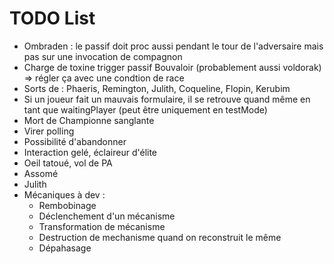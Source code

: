 # TODO List

- Ombraden : le passif doit proc aussi pendant le tour de l'adversaire mais pas sur une invocation de compagnon
- Charge de toxine trigger passif Bouvaloir (probablement aussi voldorak) => régler ça avec une condtion de race
- Sorts de : Phaeris, Remington, Julith, Coqueline, Flopin, Kerubim
- Si un joueur fait un mauvais formulaire, il se retrouve quand même en tant que waitingPlayer (peut être uniquement en testMode)
- Mort de Championne sanglante
- Virer polling
- Possibilité d'abandonner
- Interaction gelé, éclaireur d'élite
- Oeil tatoué, vol de PA
- Assomé
- Julith
- Mécaniques à dev :
  - Rembobinage
  - Déclenchement d'un mécanisme
  - Transformation de mécanisme
  - Destruction de mechanisme quand on reconstruit le même
  - Dépahasage
